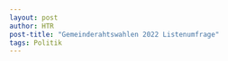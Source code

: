 ```yaml
---
layout: post
author: HTR
post-title: "Gemeinderahtswahlen 2022 Listenumfrage"
tags: Politik
---
```

<link rel="stylesheet" href="{{ layout.post_assets | liquify }}/css/post.css">

<table id="table_0">
</table>
<canvas id="chart"> </canvas>

<canvas id="leistbaresWohnenChart"> </canvas>
<canvas id="gemeindeVermieter"> </canvas>
<canvas id="teureGuensiteWohnungen"> </canvas>
<canvas id="projekteJugendliche"> </canvas>
<canvas id="gemeindeKinder"> </canvas>
<canvas id="kinderAnspruch"> </canvas>
<canvas id="kinderKosten"> </canvas>
<canvas id="ausbauOeffi"> </canvas>
<canvas id="anreizOeffi"> </canvas>
<canvas id="transparenz"> </canvas>
<canvas id="datenVeroeffentlichen"> </canvas>
<canvas id="digitalesGemeindeamt"> </canvas>
<canvas id="ausbauInternet5G"> </canvas>



<script type="text/javascript" src="https://cdnjs.cloudflare.com/ajax/libs/Chart.js/2.7.3/Chart.min.js"></script>
<script src="https://cdnjs.cloudflare.com/ajax/libs/PapaParse/5.3.1/papaparse.min.js" integrity="sha512-EbdJQSugx0nVWrtyK3JdQQ/03mS3Q1UiAhRtErbwl1YL/+e2hZdlIcSURxxh7WXHTzn83sjlh2rysACoJGfb6g==" crossorigin="anonymous" referrerpolicy="no-referrer"></script>
<script src="{{ layout.post_assets | liquify }}/js/post.js"></script>